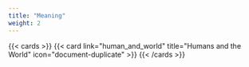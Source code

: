 ```yaml
---
title: "Meaning"
weight: 2
---
```


{{< cards >}}
{{< card link="human_and_world" title="Humans and the World" icon="document-duplicate" >}}
{{< /cards >}}
